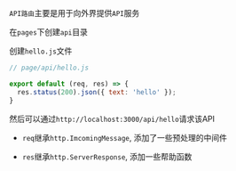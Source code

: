 `API路由`主要是用于向外界提供`API`服务

在`pages`下创建`api`目录

创建`hello.js`文件

~~~js
// page/api/hello.js

export default (req, res) => {
  res.status(200).json({ text: 'hello' });
}
~~~

然后可以通过`http://localhost:3000/api/hello`请求该API

* `req`继承`http.ImcomingMessage`, 添加了一些预处理的中间件

* `res`继承`http.ServerResponse`, 添加一些帮助函数

